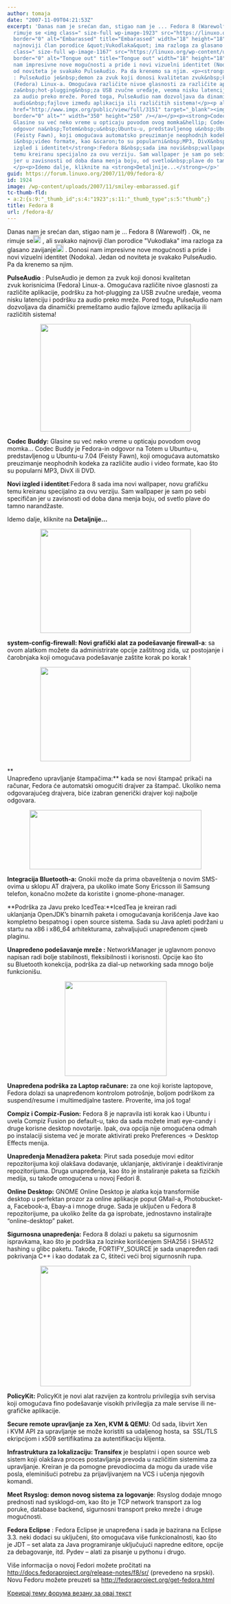 ```yaml
---
author: tomaja
date: "2007-11-09T04:21:53Z"
excerpt: 'Danas nam je srećan dan, stigao nam je ... Fedora 8 (Warewolf) . Ok, ne
  rimuje se <img class=" size-full wp-image-1923" src="https://linuxo.org/wp-content/uploads/2007/11/smiley-embarassed.gif"
  border="0" alt="Embarassed" title="Embarassed" width="18" height="18" />, ali svakako
  najnoviji član porodice &quot;Vukodlaka&quot; ima razloga za glasano zavijanje <img
  class=" size-full wp-image-1167" src="https://linuxo.org/wp-content/uploads/2006/06/smiley-tongue-out.gif"
  border="0" alt="Tongue out" title="Tongue out" width="18" height="18" /> . Donosi
  nam impresivne nove mogućnosti a pride i novi vizuelni identitet (Nodoka). Jedan
  od noviteta je svakako PulseAudio. Pa da krenemo sa njim. <p><strong>PulseAudio</strong>
  : PulseAudio je&nbsp;demon za zvuk koji donosi kvalitetan zvuk&nbsp;korisnicima
  (Fedora) Linux-a. Omogućava različite nivoe glasnosti za različite aplikacije, podr&scaron;ku
  za&nbsp;hot-plugging&nbsp;za USB zvučne uređaje, veoma nisku latenciju i podr&scaron;ku
  za audio preko mreže. Pored toga, PulseAudio nam dozvoljava da dinamički preme&scaron;tamo
  audio&nbsp;fajlove između aplikacija ili različitih sistema!</p><p align="center"><a
  href="http://www.imgx.org/public/view/full/3151" target="_blank"><img src="http://www.imgx.org/pthumbs/large/3151/fedoraeightoverview-large_001.png"
  border="0" alt="" width="350" height="250" /></a></p><p><strong>Codec Buddy:</strong>
  Glasine su već neko vreme u opticaju povodom ovog momka&hellip; Codec Buddy je&nbsp;Fedora-in
  odgovor na&nbsp;Totem&nbsp;u&nbsp;Ubuntu-u, predstavljenog u&nbsp;Ubuntu-u 7.04
  (Feisty Fawn), koji omogućava automatsko preuzimanje neophodnih kodeka za različite&nbsp;audio
  i&nbsp;video formate, kao &scaron;to su popularni&nbsp;MP3, DivX&nbsp;ili DVD.</p><p><strong>Novi
  izgled i identitet</strong>:Fedora 8&nbsp;sada ima novi&nbsp;wallpaper, novu grafičku
  temu kreiranu specijalno za ovu verziju. Sam wallpaper je sam po sebi specifičan
  jer u zavisnosti od doba dana menja boju, od svetlo&nbsp;plave do tamno narandžaste.
  </p><p>Idemo dalje, kliknite na <strong>Detaljnije...</strong></p>'
guid: https://forum.linuxo.org/2007/11/09/fedora-8/
id: 1924
image: /wp-content/uploads/2007/11/smiley-embarassed.gif
tc-thumb-fld:
- a:2:{s:9:"_thumb_id";s:4:"1923";s:11:"_thumb_type";s:5:"thumb";}
title: Fedora 8
url: /fedora-8/
---
```

Danas nam je srećan dan, stigao nam je &#8230; Fedora 8 (Warewolf) . Ok, ne rimuje se<img class=" size-full wp-image-1923" src="https://linuxo.org/wp-content/uploads/2007/11/smiley-embarassed.gif" border="0" alt="Embarassed" title="Embarassed" width="18" height="18" /> , ali svakako najnoviji član porodice "Vukodlaka" ima razloga za glasano zavijanje<img class=" size-full wp-image-1167" src="https://linuxo.org/wp-content/uploads/2006/06/smiley-tongue-out.gif" border="0" alt="Tongue out" title="Tongue out" width="18" height="18" /> . Donosi nam impresivne nove mogućnosti a pride i novi vizuelni identitet (Nodoka). Jedan od noviteta je svakako PulseAudio. Pa da krenemo sa njim. 

**PulseAudio** : PulseAudio je&nbsp;demon za zvuk koji donosi kvalitetan zvuk&nbsp;korisnicima (Fedora) Linux-a. Omogućava različite nivoe glasnosti za različite aplikacije, podr&scaron;ku za&nbsp;hot-plugging&nbsp;za USB zvučne uređaje, veoma nisku latenciju i podr&scaron;ku za audio preko mreže. Pored toga, PulseAudio nam dozvoljava da dinamički preme&scaron;tamo audio&nbsp;fajlove između aplikacija ili različitih sistema!

<p align="center">
  <a href="http://www.imgx.org/public/view/full/3151" target="_blank"><img src="http://www.imgx.org/pthumbs/large/3151/fedoraeightoverview-large_001.png" border="0" alt="" width="350" height="250" /></a>
</p>

**Codec Buddy:** Glasine su već neko vreme u opticaju povodom ovog momka&hellip; Codec Buddy je&nbsp;Fedora-in odgovor na&nbsp;Totem&nbsp;u&nbsp;Ubuntu-u, predstavljenog u&nbsp;Ubuntu-u 7.04 (Feisty Fawn), koji omogućava automatsko preuzimanje neophodnih kodeka za različite&nbsp;audio i&nbsp;video formate, kao &scaron;to su popularni&nbsp;MP3, DivX&nbsp;ili DVD.

**Novi izgled i identitet**:Fedora 8&nbsp;sada ima novi&nbsp;wallpaper, novu grafičku temu kreiranu specijalno za ovu verziju. Sam wallpaper je sam po sebi specifičan jer u zavisnosti od doba dana menja boju, od svetlo&nbsp;plave do tamno narandžaste. 

Idemo dalje, kliknite na **Detaljnije&#8230;**

<!--break-->

<p align="center">
  <a href="http://www.imgx.org/public/view/full/3152" target="_blank"><img src="http://www.imgx.org/pthumbs/large/3152/fedoraeightoverview-large_003.png" border="0" alt="" width="350" height="242" /></a>
</p>

**system-config-firewall: Novi grafički alat za pode&scaron;avanje firewall-a**: sa ovom alatkom možete da administrirate opcije za&scaron;titnog zida, uz postojanje i čarobnjaka koji omogućava pode&scaron;avanje za&scaron;tite korak po korak !

<p align="center">
  <a href="http://www.imgx.org/public/view/full/3153" target="_blank"><img src="http://www.imgx.org/pthumbs/large/3153/fedoraeightoverview-large_002.png" border="0" alt="" width="350" height="219" /></a>
</p>

**  
Unapređeno upravljanje &scaron;tampačima:** kada se novi &scaron;tampač prikači na računar, Fedora će automatski omogućiti drajver za &scaron;tampač. Ukoliko nema odgovarajućeg drajvera, biće izabran generički drajver koji najbolje odgovara.

<p align="center">
  <img src="http://www.imgx.org/pfiles/3154/fedoraeightoverview-large_004.png" border="0" alt="" width="400" height="138" />
</p>

**Integracija Bluetooth-a:** Gnokii može da prima obave&scaron;tenja o novim&nbsp;SMS-ovima u sklopu&nbsp;AT drajvera, pa ukoliko imate&nbsp;Sony Ericsson&nbsp;ili Samsung telefon, konačno možete da koristite i&nbsp;gnome-phone-manager.

**Podr&scaron;ka za Javu&nbsp;preko&nbsp;IcedTea:**IcedTea je kreiran radi uklanjanja&nbsp;OpenJDK&rsquo;s binarnih paketa i omogućavanja kori&scaron;ćenja Jave kao kompletno bespatnog i&nbsp;open source sistema. Sada&nbsp;su Java apleti podržani u startu na&nbsp;x86&nbsp;i x86_64 arhitekturama, zahvaljujući unapređenom cjweb plaginu.

**Unapređeno pode&scaron;avanje mreže :** NetworkManager je uglavnom ponovo napisan radi bolje stabilnosti, fleksibilnosti i korisnosti. Opcije kao &scaron;to su&nbsp;Bluetooth konekcija, podr&scaron;ka za dial-up networking&nbsp;sada mnogo bolje funkcioni&scaron;u.

<p align="center">
  <img src="http://www.imgx.org/pfiles/3155/fedoraeightoverview-large_005.png" border="0" alt="" width="237" height="220" />
</p>

**Unapređena podr&scaron;ka za&nbsp;Laptop računare:** za one koji koriste&nbsp;laptopove, Fedora dolazi sa unapređenom kontrolom potro&scaron;nje, boljom podr&scaron;kom za&nbsp; suspend/resume i multimedijalne tastere.&nbsp;Proverite, ima jo&scaron; toga!

**Compiz&nbsp;i Compiz-Fusion:** Fedora 8 je napravila isti korak kao i Ubuntu i uvela&nbsp;Compiz Fusion po default-u, tako da sada možete imati eye-candy i druge korisne desktop novotarije. Ipak, ova opcija nije omogućena odmah po instalaciji sistema već je morate aktivirati preko Preferences -> Desktop Effects menija.

**Unapređenja Menadžera paketa**: Pirut sada poseduje movi editor repozitorijuma koji olak&scaron;ava dodavanje, uklanjanje, aktiviranje i deaktiviranje repozitorijuma. Druga unapređenja, kao &scaron;to je instaliranje paketa sa fizičkih medija, su takođe omogućena u novoj Fedori 8.

**Online Desktop:**&nbsp;GNOME Online Desktop je alatka koja transformi&scaron;e desktop u perfektan prozor za online aplikacje poput&nbsp;GMail-a, Photobucket-a, Facebook-a, Ebay-a i mnoge druge. Sada je uključen u&nbsp;Fedora 8 repozitorijume, pa ukoliko želite da ga isprobate, jednostavno instalirajte&nbsp; &ldquo;online-desktop&rdquo; paket.

**Sigurnosna unapređenja:** Fedora 8 dolazi u paketu sa sigurnosnim ispravkama, kao &scaron;to je podr&scaron;ka za lozinke kori&scaron;ćenjem&nbsp;SHA256 i&nbsp;SHA512 hashing u&nbsp;glibc paketu. Takođe, FORTIFY_SOURCE je sada unapređen&nbsp;radi pokrivanja C++ i kao dodatak&nbsp;za C, &scaron;titeći veći broj sigurnosnih rupa.

<p align="center">
  <a href="http://www.imgx.org/public/view/full/3156" target="_blank"><img src="http://www.imgx.org/pthumbs/large/3156/fedoraeightoverview-large_008.png" border="0" alt="" width="350" height="280" /></a>
</p>

**PolicyKit:** PolicyKit je novi alat razvijen za kontrolu privilegija svih servisa koji omogućava fino pode&scaron;avanje visokih privilegija za male servise ili ne-grafičke aplikacije.

**Secure remote upravljanje&nbsp;za Xen, KVM & QEMU**: Od sada, libvirt Xen i&nbsp;KVM&nbsp;API za&nbsp;upravljanje se može koristiti sa udaljenog hosta, sa&nbsp; SSL/TLS ekripcijom i&nbsp;x509 sertifikatima za autentifikaciju klijenta.

**Infrastruktura za lokalizaciju: Transifex** je besplatni i&nbsp;open source web sistem koji olak&scaron;ava proces postavljanja prevoda u različitim&nbsp;sistemima za upravljanje. Kreiran je da pomogne prevodiocima da mogu da urade vi&scaron;e posla, elemini&scaron;ući potrebu za prijavljivanjem na&nbsp;VCS i učenja njegovih komandi.

**Meet Rsyslog: demon novog sistema&nbsp;za logovanje**: Rsyslog dodaje mnogo prednosti nad&nbsp;sysklogd-om, kao &scaron;to je TCP&nbsp;network transport za log poruke,&nbsp;database backend, sigurnosni transport preko mreže i druge mogućnosti.

**Fedora Eclipse** : Fedora Eclipse je unapređena i sada je bazirana na&nbsp;Eclipse 3.3. neki dodaci su uključeni, &scaron;to omogućava vi&scaron;e funkcionalnosti, kao &scaron;to je&nbsp;JDT &#8211; set alata za&nbsp;Java programiranje uključujući napredne editore, opcije za debagovanje, itd. Pydev &#8211; alati za pisanje u&nbsp;pythonu i drugo.

Vi&scaron;e informacija o novoj Fedori možete pročitati na <http://docs.fedoraproject.org/release-notes/f8/sr/>&nbsp;(prevedeno na srpski). Novu Fedoru možete preuzeti sa <http://fedoraproject.org/get-fedora.html>

[Креирај тему форума везану за овај текст](https://linuxo.org/nova-tema-na-forumu/?se_pid=1924)